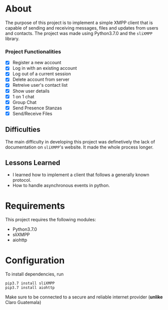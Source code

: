 # About

The purpose of this project is to implement a simple XMPP client that is capable of sending and receiving messages, files and updates from users and contacts. The project was made using Python3.7.0 and the `sliXMPP` library.

### Project Functionalities
- [x] Register a new account
- [x] Log in with an existing account
- [x] Log out of a current session
- [x] Delete account from server
- [x] Retreive user's contact list
- [x] Show user details
- [x] 1 on 1 chat
- [x] Group Chat
- [x] Send Presence Stanzas
- [x] Send/Receive Files

## Difficulties
The main difficulty in developing this project was definetively the lack of documentation on `sliXMPP`'s website. It made the whole process longer.

## Lessons Learned
- I learned how to implement a client that follows a generally known protocol.
- How to handle asynchronous events in python.

# Requirements

This project requires the following modules:
- Python3.7.0
- sliXMPP
- aiohttp

# Configuration

To install dependencies, run
```
pip3.7 install sliXMPP
pip3.7 install aiohttp
```

Make sure to be connected to a secure and reliable internet provider (**unlike** Claro Guatemala)

